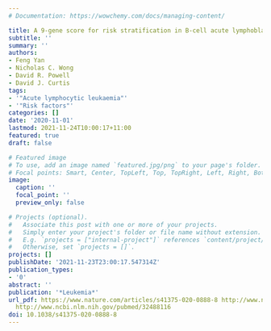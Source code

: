 ```yaml
---
# Documentation: https://wowchemy.com/docs/managing-content/

title: A 9-gene score for risk stratification in B-cell acute lymphoblastic leukemia
subtitle: ''
summary: ''
authors:
- Feng Yan
- Nicholas C. Wong
- David R. Powell
- David J. Curtis
tags:
- '"Acute lymphocytic leukaemia"'
- '"Risk factors"'
categories: []
date: '2020-11-01'
lastmod: 2021-11-24T10:00:17+11:00
featured: true
draft: false

# Featured image
# To use, add an image named `featured.jpg/png` to your page's folder.
# Focal points: Smart, Center, TopLeft, Top, TopRight, Left, Right, BottomLeft, Bottom, BottomRight.
image:
  caption: ''
  focal_point: ''
  preview_only: false

# Projects (optional).
#   Associate this post with one or more of your projects.
#   Simply enter your project's folder or file name without extension.
#   E.g. `projects = ["internal-project"]` references `content/project/deep-learning/index.md`.
#   Otherwise, set `projects = []`.
projects: []
publishDate: '2021-11-23T23:00:17.547314Z'
publication_types:
- '0'
abstract: ''
publication: '*Leukemia*'
url_pdf: https://www.nature.com/articles/s41375-020-0888-8 http://www.nature.com/articles/s41375-020-0888-8
  http://www.ncbi.nlm.nih.gov/pubmed/32488116
doi: 10.1038/s41375-020-0888-8
---
```

